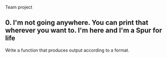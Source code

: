 Team project
## 0. I'm not going anywhere. You can print that wherever you want to. I'm here and I'm a Spur for life
Write a function that produces output according to a format.
